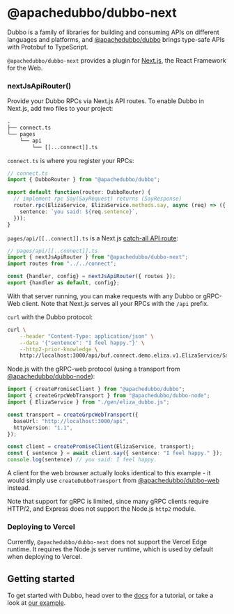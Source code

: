 # @apachedubbo/dubbo-next

Dubbo is a family of libraries for building and consuming APIs on different languages and platforms, and
[@apachedubbo/dubbo](https://www.npmjs.com/package/@apachedubbo/dubbo) brings type-safe APIs with Protobuf to
TypeScript.

`@apachedubbo/dubbo-next` provides a plugin for [Next.js](https://nextjs.org/), 
the React Framework for the Web.


### nextJsApiRouter()

Provide your Dubbo RPCs via Next.js API routes.  To enable Dubbo in Next.js, 
add two files to your project:

```diff
.
├── connect.ts
└── pages
    └── api
        └── [[...connect]].ts
```

`connect.ts` is where you register your RPCs:

```ts
// connect.ts
import { DubboRouter } from "@apachedubbo/dubbo";

export default function(router: DubboRouter) {
  // implement rpc Say(SayRequest) returns (SayResponse)
  router.rpc(ElizaService, ElizaService.methods.say, async (req) => ({
    sentence: `you said: ${req.sentence}`,
  }));
}
```

`pages/api/[[..connect]].ts` is a Next.js [catch-all API route](https://nextjs.org/docs/routing/dynamic-routes#catch-all-routes): 

```ts
// pages/api/[[..connect]].ts
import { nextJsApiRouter } from "@apachedubbo/dubbo-next";
import routes from "../../connect";

const {handler, config} = nextJsApiRouter({ routes });
export {handler as default, config};
```

With that server running, you can make requests with any Dubbo or gRPC-Web client.
Note that Next.js serves all your RPCs with the `/api` prefix.

`curl` with the Dubbo protocol:

```bash
curl \
    --header "Content-Type: application/json" \
    --data '{"sentence": "I feel happy."}' \
    --http2-prior-knowledge \
    http://localhost:3000/api/buf.connect.demo.eliza.v1.ElizaService/Say
```

Node.js with the gRPC-web protocol (using a transport from [@apachedubbo/dubbo-node](https://www.npmjs.com/package/@apachedubbo/dubbo-node)):

```ts
import { createPromiseClient } from "@apachedubbo/dubbo";
import { createGrpcWebTransport } from "@apachedubbo/dubbo-node";
import { ElizaService } from "./gen/eliza_dubbo.js";

const transport = createGrpcWebTransport({
  baseUrl: "http://localhost:3000/api",
  httpVersion: "1.1",
});

const client = createPromiseClient(ElizaService, transport);
const { sentence } = await client.say({ sentence: "I feel happy." });
console.log(sentence) // you said: I feel happy.
```

A client for the web browser actually looks identical to this example - it would
simply use `createDubboTransport` from [@apachedubbo/dubbo-web](https://www.npmjs.com/package/@apachedubbo/dubbo-web)
instead.

Note that support for gRPC is limited, since many gRPC clients require HTTP/2,
and Express does not support the Node.js `http2` module.


### Deploying to Vercel

Currently, `@apachedubbo/dubbo-next` does not support the Vercel Edge runtime.
It requires the Node.js server runtime, which is used by default when deploying
to Vercel.  


## Getting started

To get started with Dubbo, head over to the [docs](https://cn.dubbo.apache.org/zh-cn/overview/quickstart/)
for a tutorial, or take a look at [our example](https://github.com/apache/dubbo-js/tree/dubbo3/example/). 
